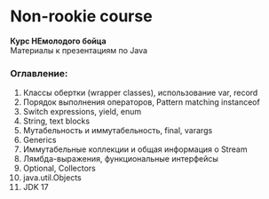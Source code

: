 # Non-rookie course
**Курс НЕмолодого бойца**<br/>
Материалы к презентациям по Java <br/>

### Оглавление:
1. Классы обертки (wrapper classes), использование var, record
2. Порядок выполнения операторов, Pattern matching instanceof
3. Switch expressions, yield, enum
4. String, text blocks
5. Мутабельность и иммутабельность, final, varargs
6. Generics
7. Иммутабельные коллекции и общая информация о Stream
8. Лямбда-выражения, функциональные интерфейсы 
9. Optional, Collectors
10. java.util.Objects
11. JDK 17
